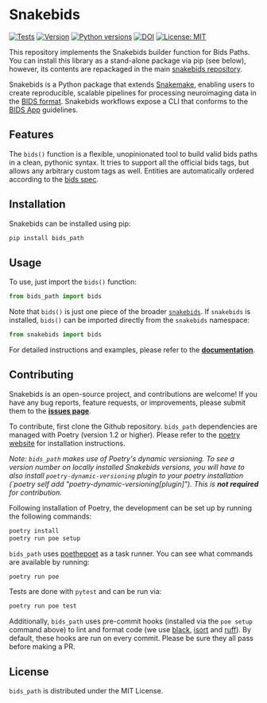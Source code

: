 
# Snakebids
[![Tests](https://github.com/snakebids/bids_path/actions/workflows/test.yml/badge.svg?branch=main)](https://github.com/snakebids/bids_path/actions/workflows/test.yml?query=branch%3Amain)
[![Version](https://img.shields.io/github/v/tag/snakebids/bids_path?label=version)](https://pypi.org/project/bids_path/)
[![Python versions](https://img.shields.io/pypi/pyversions/bids_path)](https://pypi.org/project/bids_path/)
[![DOI](https://zenodo.org/badge/309495236.svg)](https://zenodo.org/badge/latestdoi/309495236)
 [![License: MIT](https://img.shields.io/badge/License-MIT-yellow.svg)](https://opensource.org/licenses/MIT)

This repository implements the Snakebids builder function for Bids Paths. You can install this library as a stand-alone package via pip (see below), however, its contents are repackaged in the main [snakebids repository](https://github.com/akhanf/snakebids).

Snakebids is a Python package that extends [Snakemake](https://snakemake.github.io), enabling users to create reproducible, scalable pipelines for processing neuroimaging data in the [BIDS format](https://bids.neuroimaging.io). Snakebids workflows expose a CLI that conforms to the [BIDS App](https://bids-apps.neuroimaging.io) guidelines.

## Features
The `bids()` function is a flexible, unopinionated tool to build valid bids paths in a clean, pythonic syntax. It tries to support all the official bids tags, but allows any arbitrary custom tags as well. Entities are automatically ordered according to the [bids spec](https://bids-specification.readthedocs.io/en/stable/index.html).

## Installation
Snakebids can be installed using pip:

```bash
pip install bids_path
```

## Usage
To use, just import the `bids()` function:

```py
from bids_path import bids
```

Note that `bids()` is just one piece of the broader [`snakebids`](https://github.com/akhanf/snakebids). If `snakebids` is installed, `bids()` can be imported directly from the `snakebids` namespace:

```py
from snakebids import bids
```

For detailed instructions and examples, please refer to the [**documentation**](https://snakebids.readthedocs.io/en/stable/index.html).

## Contributing
Snakebids is an open-source project, and contributions are welcome! If you have any bug reports, feature requests, or improvements, please submit them to the [**issues page**](https://github.com/snakebids/bids_path).

To contribute, first clone the Github repository. `bids_path` dependencies are managed with Poetry (version 1.2 or higher). Please refer to the [poetry website](https://python-poetry.org/docs/master/#installation) for installation instructions.

_Note: `bids_path` makes use of Poetry's dynamic versioning. To see a version number on locally installed Snakebids versions, you will have to also install `poetry-dynamic-versioning` plugin to your poetry installation (`poetry self add "poetry-dynamic-versioning\[plugin\]"). This is **not required** for contribution._

Following installation of Poetry, the development can be set up by running the following commands:

```bash
poetry install
poetry run poe setup
```

`bids_path` uses [poethepoet](https://github.com/nat-n/poethepoet) as a task runner. You can see what commands are available by running:

```bash
poetry run poe
```

Tests are done with `pytest` and can be run via:

```bash
poetry run poe test
```

Additionally, `bids_path` uses pre-commit hooks (installed via the `poe setup` command above) to lint and format code (we use [black](https://github.com/psf/black), [isort](https://github.com/PyCQA/isort) and [ruff](https://beta.ruff.rs/docs/)). By default, these hooks are run on every commit. Please be sure they all pass before making a PR.

## License
`bids_path` is distributed under the MIT License.
